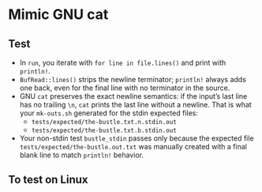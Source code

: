 # Mimic GNU cat

## Test
- In `run`, you iterate with `for line in file.lines()` and print with `println!`.
- `BufRead::lines()` strips the newline terminator; `println!` always adds one back, even for the final line with no terminator in the source.
- GNU `cat` preserves the exact newline semantics: if the input’s last line has no trailing `\n`, `cat` prints the last line without a newline. That is what your `mk-outs.sh` generated for the stdin expected files:
    - `tests/expected/the-bustle.txt.n.stdin.out`
    - `tests/expected/the-bustle.txt.b.stdin.out`
- Your non-stdin test `bustle_stdin` passes only because the expected file `tests/expected/the-bustle.out.txt` was manually created with a final blank line to match `println!` behavior.

## To test on Linux
